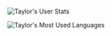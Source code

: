 # 
![Taylor's User Stats](https://github-readme-stats.vercel.app/api?username=taylorrodriguez&show_icons=true&title_color=E80000&icon_color=E80000&text_color=FFF&bg_color=696969)

![Taylor's Most Used Languages](https://github-readme-stats.vercel.app/api/top-langs/?username=taylorrodriguez&layout=compact&title_color=E80000&text_color=FFFbg_color=696969)